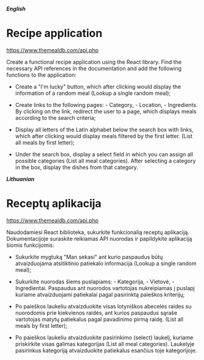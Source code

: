 **_English_**

# Recipe application

https://www.themealdb.com/api.php

Create a functional recipe application using the React library. Find the necessary API references in the documentation and add the following functions to the application:

- Create a "I'm lucky" button, which after clicking would display the information of a random meal (Lookup a single random meal);

- Create links to the following pages: - Category, - Location, - Ingredients.
  By clicking on the link, redirect the user to a page, which displays meals according to the search criteria;

- Display all letters of the Latin alphabet below the search box with links, which after clicking would display meals filtered by the first letter. (List all meals by first letter);

- Under the search box, display a select field in which you can assign all possible categories (List all meal categories). After selecting a category in the box, display the dishes from that category.

**_Lithuanian_**

# Receptų aplikacija

https://www.themealdb.com/api.php

Naudodamiesi React biblioteka, sukurkite funkcionalią receptų aplikaciją. Dokumentacijoje suraskite reikiamas API nuorodas ir papildykite aplikaciją šiomis funkcijomis:

- Sukurkite mygtuką "Man sekasi" ant kurio paspaudus būtų atvaizduojama atsitiktinio patiekalo informacija (Lookup a single random meal);

- Sukurkite nuorodas šiems puslapiams: - Kategorija, - Vietovė, - Ingredientai.
  Paspaudus ant nuorodos vartotojas nukreipiamas į puslapį kuriame atvaizduojami patiekalai pagal pasirinktą paieškos kriterijų;

- Po paieškos laukeliu atvaizduokite visas lotyniškos abecelės raides su nuorodomis prie kiekvienos raidės, ant kurios paspaudus sąraše vartotojas matytų patiekalus pagal pavadinimo pirmą raidę. (List all meals by first letter);

- Po paieškos laukeliu atvaizduokite pasirinkimo (select) laukelį, kuriame priskirkite visas galimas kategorijas (List all meal categories). Laukelyje pasirinkus kategoriją atvaizduokite patiekalus esančius toje kategorijoje.

